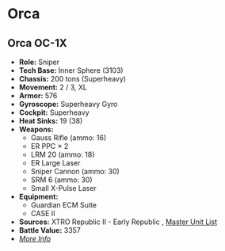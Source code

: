 # Orca
## Orca OC-1X
- **Role:** Sniper
- **Tech Base:** Inner Sphere (3103)
- **Chassis:** 200 tons (Superheavy)
- **Movement:** 2 / 3, XL
- **Armor:** 576
- **Gyroscope:** Superheavy Gyro
- **Cockpit:** Superheavy
- **Heat Sinks:** 19 (38)
- **Weapons:**
  - Gauss Rifle (ammo: 16)
  - ER PPC × 2
  - LRM 20 (ammo: 18)
  - ER Large Laser
  - Sniper Cannon (ammo: 30)
  - SRM 6 (ammo: 30)
  - Small X-Pulse Laser
- **Equipment:**
  - Guardian ECM Suite
  - CASE II
- **Sources:** XTRO Republic II - Early Republic  , [Master Unit List](http://masterunitlist.info/Unit/Details/7356/orca-oc-1x)
- **Battle Value:** 3357
- [*More Info*](orca/orca_oc-1x.md)

